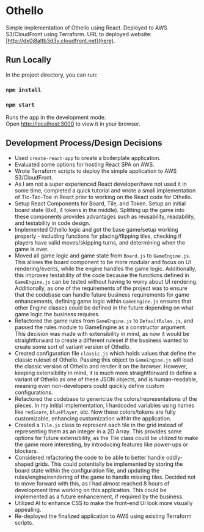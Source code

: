 # Othello

Simple implementation of Othello using React. Deployed to AWS S3/CloudFront using Terraform. URL to deployed website: [http://dx0j8altb3d3v.cloudfront.net](here).

## Run Locally

In the project directory, you can run:

### `npm install`
### `npm start`

Runs the app in the development mode.\
Open [http://localhost:3000](http://localhost:3000) to view it in your browser.

## Development Process/Design Decisions

- Used `create-react-app` to create a boilerplate application.
- Evaluated some options for hosting React SPA on AWS.
- Wrote Terraform scripts to deploy the simple application to AWS S3/CloudFront.
- As I am not a super experienced React developer/have not used it in some time, completed a quick tutorial and wrote a small implementation of Tic-Tac-Toe in React prior to working on the React code for Othello.
- Setup React Components for Board, Tile, and Token. Setup an initial board state (8x8, 4 tokens in the middle). Splitting up the game into these components provides advantages such as reusability, readability, and testability in code design.
- Implemented Othello logic and got the base game/setup working properly - including functions for placing/flipping tiles, checking if players have valid moves/skipping turns, and determining when the game is over.
- Moved all game logic and game state from `Board.js` to `GameEngine.js`. This allows the board component to be more modular and focus on UI rendering/events, while the engine handles the game logic. Additionally, this improves testability of the code because the functions defined in `GameEngine.js` can be tested without having to worry about UI rendering. Additionally, as one of the requirements of the project was to ensure that the codebase can handle future business requirements for game enhancements, defining game logic within `GameEngine.js` ensures that other Engine classes could be defined in the future depending on what game logic the business requires.
- Refactored the game rules from `GameEngine.js` to `DefaultRules.js`, and passed the rules module to GameEngine as a constructor argument. This decision was made with extensibility in mind, as now it would be straightforward to create a different ruleset if the business wanted to create some sort of variant version of Othello.
- Created configuration file `classic.js` which holds values that define the classic ruleset of Othello. Passing this object to `GameEngine.js` will load the classic version of Othello and render it on the browser. However, keeping extensibility in mind, it is much more straightforward to define a variant of Othello as one of these JSON objects, and is human-readable, meaning even non-developers could quickly define custom configurations.
- Refactored the codebase to genericize the colors/representations of the pieces. In my initial implementation, I hardcoded variables using names like `redScore`, `bluePlayer`, etc. Now these colors/tokens are fully customizable, enhancing customization within the application.
- Created a `Tile.js` class to represent each tile in the grid instead of representing them as an integer in a 2D Array. This provides some options for future extensibility, as the Tile class could be utilized to make the game more interesting, by introducing features like power-ups or blockers.
- Considered refactoring the code to be able to better handle oddly-shaped grids. This could potentially be implemented by storing the board state within the configuration file, and updating the rules/engine/rendering of the game to handle missing tiles. Decided not to move forward with this, as I had almost reached 8 hours of development time working on this application. This could be implemented as a future enhancement, if required by the business.
- Utilized AI to enhance CSS to make the front-end UI look more visually appealing.
- Re-deployed the finalized application to AWS using existing Terraform scripts.


